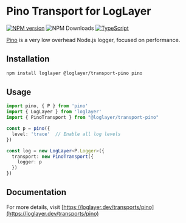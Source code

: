 # Pino Transport for LogLayer

[![NPM version](https://img.shields.io/npm/v/%40loglayer%2Fpino-transport.svg?style=flat-square)](https://www.npmjs.com/package/@loglayer/pino-transport)
![NPM Downloads](https://img.shields.io/npm/dm/%40loglayer%2Fpino-transport)
[![TypeScript](https://img.shields.io/badge/%3C%2F%3E-TypeScript-%230074c1.svg)](http://www.typescriptlang.org/)

[Pino](https://github.com/pinojs/pino) is a very low overhead Node.js logger, focused on performance.

## Installation

```bash
npm install loglayer @loglayer/transport-pino pino
```

## Usage

```typescript
import pino, { P } from 'pino'
import { LogLayer } from 'loglayer'
import { PinoTransport } from "@loglayer/transport-pino"

const p = pino({
  level: 'trace'  // Enable all log levels
})

const log = new LogLayer<P.Logger>({
  transport: new PinoTransport({
    logger: p
  })
})
```

## Documentation

For more details, visit [https://loglayer.dev/transports/pino](https://loglayer.dev/transports/pino)
